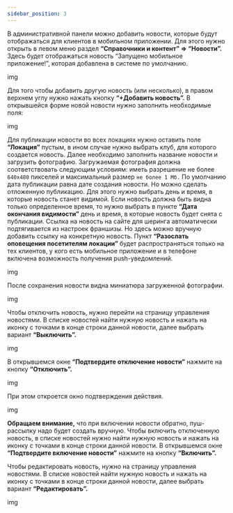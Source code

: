 ```yaml
---
sidebar_position: 3
---
```


В административной панели можно добавить новости, которые будут отображаться для клиентов в мобильном приложении. Для этого нужно открыть в левом меню раздел **“Справочники и контент” => “Новости”.** Здесь будет отображаться новость “Запущено мобильное приложение!”, которая добавлена в системе по умолчанию.

img

Для того чтобы добавить другую новость (или несколько), в правом верхнем углу нужно нажать кнопку **“+Добавить новость”.** В открывшейся форме новой новости нужно заполнить необходимые поля:

img

Для публикации новости во всех локациях нужно оставить поле **“Локация”** пустым, в ином случае нужно выбрать клуб, для которого создается новость.
Далее необходимо заполнить название новости и загрузить фотографию. Загружаемая фотография должна соответствовать следующим условиям: иметь разрешение не более `640x480` пикселей и максимальный размер `не более 1 Мб.`
По умолчанию дата публикации равна дате создания новости. Но можно сделать отложенную публикацию. Для этого нужно выбрать день и время, в которые новость станет видимой.
Если новость должна быть видна только определенное время, то нужно выбрать в пункте **“Дата окончания видимости”** день и время,  в которые новость будет снята с публикации.
Ссылка на новость на сайте для шеринга автоматически подтягивается из настроек франшизы. Но здесь можно вручную добавить ссылку на конкретную новость.
Пункт **“Разослать оповещения посетителям локации”** будет распространяться только на тех клиентов, у кого есть мобильное приложение и в телефоне включена возможность получения push-уведомлений. 

img

После сохранения новости видна миниатюра загруженной фотографии.

img

Чтобы отключить новость, нужно перейти на страницу управления новостями. В списке новостей найти нужную новость и нажать на иконку с точками в конце строки данной новости, далее выбрать вариант **“Выключить”.**

img

В открывшемся окне **“Подтвердите отключение новости”** нажмите на кнопку **“Отключить”.** 

img

При этом откроется окно подтверждения действия. 

img

**Обращаем внимание,** что при включении новости обратно, пуш-рассылку надо будет создать вручную.
Чтобы включить отключенную новость, в списке новостей нужно найти нужную новость и нажать на иконку с точками в конце строки данной новости. В открывшемся окне **“Подтвердите включение новости”** нажмите на кнопку **“Включить”.**

Чтобы редактировать новость, нужно на страницу управления новостями. В списке новостей найти нужную новость и нажать на иконку с точками в конце строки данной новости, далее выбрать вариант **“Редактировать”.**

img

